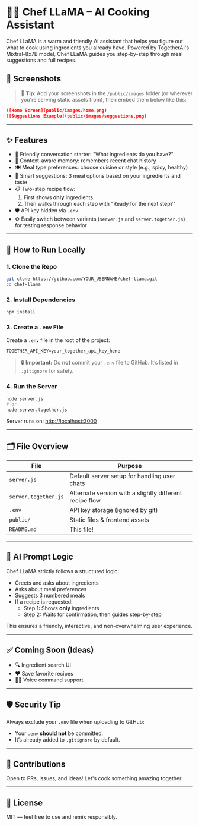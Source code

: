 # 🧑‍🍳 Chef LLaMA – AI Cooking Assistant

Chef LLaMA is a warm and friendly AI assistant that helps you figure out what to cook using ingredients you already have. Powered by TogetherAI's Mixtral-8x7B model, Chef LLaMA guides you step-by-step through meal suggestions and full recipes.

## 📸 Screenshots

> 📌 **Tip**: Add your screenshots in the `/public/images` folder (or wherever you're serving static assets from), then embed them below like this:

```md
![Home Screen](public/images/home.png)
![Suggestions Example](public/images/suggestions.png)
```

---

## ✨ Features

- 👋 Friendly conversation starter: "What ingredients do you have?"
- 🧠 Context-aware memory: remembers recent chat history
- 🍽️ Meal type preferences: choose cuisine or style (e.g., spicy, healthy)
- 🥘 Smart suggestions: 3 meal options based on your ingredients and taste
- 📋 Two-step recipe flow:
  1. First shows **only** ingredients.
  2. Then walks through each step with "Ready for the next step?"
- 🛡️ API key hidden via `.env`
- ⚙️ Easily switch between variants (`server.js` and `server.together.js`) for testing response behavior

---

## 🚀 How to Run Locally

### 1. Clone the Repo

```bash
git clone https://github.com/YOUR_USERNAME/chef-llama.git
cd chef-llama
```

### 2. Install Dependencies

```bash
npm install
```

### 3. Create a `.env` File

Create a `.env` file in the root of the project:

```dotenv
TOGETHER_API_KEY=your_together_api_key_here
```

> 🔒 **Important:** Do **not** commit your `.env` file to GitHub. It’s listed in `.gitignore` for safety.

### 4. Run the Server

```bash
node server.js
# or
node server.together.js
```

Server runs on: [http://localhost:3000](http://localhost:3000)

---

## 🗂 File Overview

| File                | Purpose |
|---------------------|---------|
| `server.js`         | Default server setup for handling user chats |
| `server.together.js`| Alternate version with a slightly different recipe flow |
| `.env`              | API key storage (ignored by git) |
| `public/`           | Static files & frontend assets |
| `README.md`         | This file! |

---

## 🧠 AI Prompt Logic

Chef LLaMA strictly follows a structured logic:

- Greets and asks about ingredients
- Asks about meal preferences
- Suggests 3 numbered meals
- If a recipe is requested:
  - Step 1: Shows **only** ingredients
  - Step 2: Waits for confirmation, then guides step-by-step

This ensures a friendly, interactive, and non-overwhelming user experience.

---

## ✅ Coming Soon (Ideas)

- 🔍 Ingredient search UI
- ❤️ Save favorite recipes
- 🧑‍🍳 Voice command support

---

## 🛡️ Security Tip

Always exclude your `.env` file when uploading to GitHub:

- Your `.env` **should not** be committed.
- It’s already added to `.gitignore` by default.

---

## 🤝 Contributions

Open to PRs, issues, and ideas! Let's cook something amazing together.

---

## 📄 License

MIT — feel free to use and remix responsibly.

